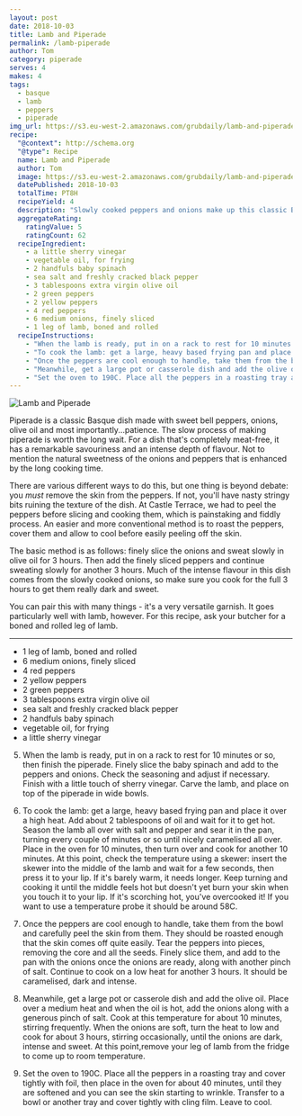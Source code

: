 ```yaml
---
layout: post
date: 2018-10-03
title: Lamb and Piperade
permalink: /lamb-piperade
author: Tom
category: piperade
serves: 4
makes: 4
tags:
  - basque
  - lamb
  - peppers
  - piperade
img_url: https://s3.eu-west-2.amazonaws.com/grubdaily/lamb-and-piperade.jpg
recipe:
  "@context": http://schema.org
  "@type": Recipe
  name: Lamb and Piperade
  author: Tom
  image: https://s3.eu-west-2.amazonaws.com/grubdaily/lamb-and-piperade.jpg
  datePublished: 2018-10-03
  totalTime: PT8H
  recipeYield: 4
  description: "Slowly cooked peppers and onions make up this classic Basque dish."
  aggregateRating:
    ratingValue: 5
    ratingCount: 62
  recipeIngredient:
    - a little sherry vinegar
    - vegetable oil, for frying
    - 2 handfuls baby spinach
    - sea salt and freshly cracked black pepper
    - 3 tablespoons extra virgin olive oil
    - 2 green peppers
    - 2 yellow peppers
    - 4 red peppers
    - 6 medium onions, finely sliced
    - 1 leg of lamb, boned and rolled
  recipeInstructions:
    - "When the lamb is ready, put in on a rack to rest for 10 minutes or so, then finish the piperade. Finely slice the baby spinach and add to the peppers and onions. Check the seasoning and adjust if necessary. Finish with a little touch of sherry vinegar. Carve the lamb, and place on top of the piperade in wide bowls."
    - "To cook the lamb: get a large, heavy based frying pan and place it over a high heat. Add about 2 tablespoons of oil and wait for it to get hot. Season the lamb all over with salt and pepper and sear it in the pan, turning every couple of minutes or so until nicely caramelised all over. Place in the oven for 10 minutes, then turn over and cook for another 10 minutes. At this point, check the temperature using a skewer: insert the skewer into the middle of the lamb and wait for a few seconds, then press it to your lip. If it's barely warm, it needs longer. Keep turning and cooking it until the middle feels hot but doesn't yet burn your skin when you touch it to your lip. If it's scorching hot, you've overcooked it! If you want to use a temperature probe it should be around 58C."
    - "Once the peppers are cool enough to handle, take them from the bowl and carefully peel the skin from them. They should be roasted enough that the skin comes off quite easily. Tear the peppers into pieces, removing the core and all the seeds. Finely slice them, and add to the pan with the onions once the onions are ready, along with another pinch of salt. Continue to cook on a low heat for another 3 hours. It should be caramelised, dark and intense."
    - "Meanwhile, get a large pot or casserole dish and add the olive oil. Place over a medium heat and when the oil is hot, add the onions along with a generous pinch of salt. Cook at this temperature for about 10 minutes, stirring frequently. When the onions are soft, turn the heat to low and cook for about 3 hours, stirring occasionally, until the onions are dark, intense and sweet. At this point,remove your leg of lamb from the fridge to come up to room temperature."
    - "Set the oven to 190C. Place all the peppers in a roasting tray and cover tightly with foil, then place in the oven for about 40 minutes, until they are softened and you can see the skin starting to wrinkle. Transfer to a bowl or another tray and cover tightly with cling film. Leave to cool."
---
```

<img src="https://s3.eu-west-2.amazonaws.com/grubdaily/lamb-and-piperade.jpg" alt="Lamb and Piperade"/>


Piperade is a classic Basque dish made with sweet bell peppers, onions, olive oil and most importantly...patience. The slow process of making piperade is worth the long wait. For a dish that's completely meat-free, it has a remarkable savouriness and an intense depth of flavour. Not to mention the natural sweetness of the onions and peppers that is enhanced by the long cooking time.

There are various different ways to do this, but one thing is beyond debate: you _must_ remove the skin from the peppers. If not, you'll have nasty stringy bits ruining the texture of the dish. At Castle Terrace, we had to peel the peppers before slicing and cooking them, which is painstaking and fiddly process. An easier and more conventional method is to roast the peppers, cover them and allow to cool before easily peeling off the skin.

The basic method is as follows: finely slice the onions and sweat slowly in olive oil for 3 hours. Then add the finely sliced peppers and continue sweating slowly for another 3 hours. Much of the intense flavour in this dish comes from the slowly cooked onions, so make sure you cook for the full 3 hours to get them really dark and sweet.

You can pair this with many things - it's a very versatile garnish. It goes particularly well with lamb, however. For this recipe, ask your butcher for a boned and rolled leg of lamb.

---
* 1 leg of lamb, boned and rolled
* 6 medium onions, finely sliced
* 4 red peppers
* 2 yellow peppers
* 2 green peppers
* 3 tablespoons extra virgin olive oil
* sea salt and freshly cracked black pepper
* 2 handfuls baby spinach
* vegetable oil, for frying
* a little sherry vinegar


5. When the lamb is ready, put in on a rack to rest for 10 minutes or so, then finish the piperade. Finely slice the baby spinach and add to the peppers and onions. Check the seasoning and adjust if necessary. Finish with a little touch of sherry vinegar. Carve the lamb, and place on top of the piperade in wide bowls.

4. To cook the lamb: get a large, heavy based frying pan and place it over a high heat. Add about 2 tablespoons of oil and wait for it to get hot. Season the lamb all over with salt and pepper and sear it in the pan, turning every couple of minutes or so until nicely caramelised all over. Place in the oven for 10 minutes, then turn over and cook for another 10 minutes. At this point, check the temperature using a skewer: insert the skewer into the middle of the lamb and wait for a few seconds, then press it to your lip. If it's barely warm, it needs longer. Keep turning and cooking it until the middle feels hot but doesn't yet burn your skin when you touch it to your lip. If it's scorching hot, you've overcooked it! If you want to use a temperature probe it should be around 58C.

3. Once the peppers are cool enough to handle, take them from the bowl and carefully peel the skin from them. They should be roasted enough that the skin comes off quite easily. Tear the peppers into pieces, removing the core and all the seeds. Finely slice them, and add to the pan with the onions once the onions are ready, along with another pinch of salt. Continue to cook on a low heat for another 3 hours. It should be caramelised, dark and intense.

2. Meanwhile, get a large pot or casserole dish and add the olive oil. Place over a medium heat and when the oil is hot, add the onions along with a generous pinch of salt. Cook at this temperature for about 10 minutes, stirring frequently. When the onions are soft, turn the heat to low and cook for about 3 hours, stirring occasionally, until the onions are dark, intense and sweet. At this point,remove your leg of lamb from the fridge to come up to room temperature.

1. Set the oven to 190C. Place all the peppers in a roasting tray and cover tightly with foil, then place in the oven for about 40 minutes, until they are softened and you can see the skin starting to wrinkle. Transfer to a bowl or another tray and cover tightly with cling film. Leave to cool.
